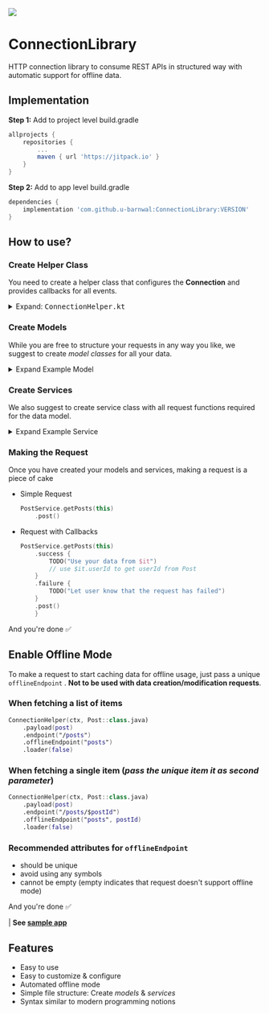 [![](https://jitpack.io/v/u-barnwal/ConnectionLibrary.svg)](https://jitpack.io/#u-barnwal/ConnectionLibrary)
# ConnectionLibrary
HTTP connection library to consume REST APIs in structured way with automatic support for offline data.

## Implementation
**Step 1:** Add to project level build.gradle
```gradle
allprojects {
	repositories {
		...
		maven { url 'https://jitpack.io' }
	}
}
```

**Step 2:** Add to app level build.gradle

```gradle
dependencies {
	implementation 'com.github.u-barnwal:ConnectionLibrary:VERSION'
}
```

## How to use?

### Create Helper Class
You need to create a helper class that configures the **Connection** and provides callbacks for all events.
<details>
  <summary>Expand: <kbd>ConnectionHelper.kt</kbd></summary>
  
```kotlin
import android.content.Context
import com.isolpro.library.connection.Connection

class ConnectionHelper<T>(private val ctx: Context, private val classType: Class<T>) : Connection<T>() {
	override var config: Config = Config("API_BASE_ENDPOINT")

	override fun getContext(): Context {
		return ctx;
	}

	override fun showLoader() {
		TODO("Write your function for showing loader")
	}

	override fun hideLoader() {
		TODO("Write your function for hiding loader")
	}

	override fun handleOnRequestCreated(endpoint: String, data: Any?) {
		TODO("Access the request endpoint and data")
	}

	override fun handleOnResponseReceived(data: String?) {
		TODO("This is triggered everytime your receive a response, implement your logger")
	}

	override fun handleOnNoResponseError() {
		TODO("Handle when nothing is received as response")
	}

	override fun handleOnOfflineDataUnsupported() {
		TODO("Handle when the request made, doesn't store offline data")
	}

	override fun handleOnOfflineDataUnavailable() {
		TODO("Handle when the request made, store offline data but doesn't have anything cache yet")
	}

	override fun handleOnError(e: Exception) {
		TODO("Handle all other errors")
	}

	override fun getClassType(): Class<T> {
		return classType;
	}
}
```
</details>

### Create Models
While you are free to structure your requests in any way you like, we suggest to create **model* classes* for all your data.

<details>
  <summary>Expand Example Model</summary>
  
```kotlin
class Post {
	val userId: Number = 0;
	val id: Number = 0;
	val title: String = "";
	val body: String = "";
}
```
</details>

### Create Services
We also suggest to create service class with all request functions required for the data model.

<details>
  <summary>Expand Example Service</summary>

```kotlin
object PostService {

	fun getPosts(ctx: Context): Connection<Post> {
		return ConnectionHelper(ctx, Post::class.java)
			.endpoint("/posts")
			.loader(false)
	}

	fun createPost(ctx: Context, post: Post): Connection<Post> {
		return ConnectionHelper(ctx, Post::class.java)
			.payload(post)
			.endpoint("/posts/insert")
			.loader(false)
	}

}
```
</details>

### Making the Request
Once you have created your models and services, making a request is a piece of cake

- Simple Request
	```kotlin
	PostService.getPosts(this)
		.post()
	```

- Request with Callbacks
	```kotlin
	PostService.getPosts(this)
		.success {
			TODO("Use your data from $it")
			// use $it.userId to get userId from Post 
		}
		.failure {
			TODO("Let user know that the request has failed")
		}
		.post()
		}
	```

And you're done ✅

## Enable Offline Mode

To make a request to start caching data for offline usage, just pass a unique `offlineEndpoint` . **Not to be used with data creation/modification requests**.

### When fetching a list of items
```kotlin
ConnectionHelper(ctx, Post::class.java)
	.payload(post)
	.endpoint("/posts")
	.offlineEndpoint("posts")
	.loader(false)
```

### When fetching a single item (*pass the unique item it as second parameter*)
```kotlin
ConnectionHelper(ctx, Post::class.java)
	.payload(post)
	.endpoint("/posts/$postId")
	.offlineEndpoint("posts", postId)
	.loader(false)
```

### Recommended attributes for `offlineEndpoint`
- should be unique
- avoid using any symbols
- cannot be empty (empty indicates that request doesn't support offline mode)


And you're done ✅


| **See [sample app]("./app/src/main")**

## Features

 - Easy to use
 - Easy to customize & configure
 - Automated offline mode
 - Simple file structure: Create *models* & *services*
 - Syntax similar to modern programming notions